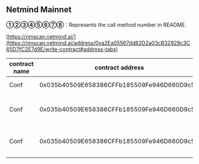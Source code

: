 ## Netmind Mainnet

**①②③④⑤⑥⑦⑧**：Represents the call method number in README.

[https://nmscan.netmind.ai/](https://nmscan.netmind.ai/address/0xa2Ea05567dd82D2a03cB32929c3C65D7fC2E7d9E/write-contract#address-tabs)

|contract name|contract address|Proposal ID|Operating Instructions|invoke methods|parameter invocation|
| --- | --- | --- |--- | --- |---|
|  Conf  |  0x035b40509E658386CFFb185509Fe946D660D9c5C |   3 | **⑥**Upgrade Contract  | updateProxyUpgradPropose  |   0x50062545638434d0cEF5B917014C0C4a2735C8BF |
|  Conf  |  0x035b40509E658386CFFb185509Fe946D660D9c5C  |  4 | **③**Set staking reward parameters | `file(bytes32 what, uint256 data)` |0x29ae81147374616b696e675f6177640000000000000000000000000000000000000000000000000000000000000000000000000000000000000000000000000000001388   |
|  Conf  |  0x035b40509E658386CFFb185509Fe946D660D9c5C  |  5 | **③**Set up liquidity reward parameters   | `file(bytes32 what, uint256 data)` |  0x29ae81146c69717569646974795f617764000000000000000000000000000000000000000000000000000000000000000000000000000000000000000000000000000bb8 |
